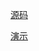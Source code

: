 <a href="https://github.com/SunChenW/work18js/test.html">源码</a>

<a href="http://1993sc.com/work18js/test.html ">演示</a>